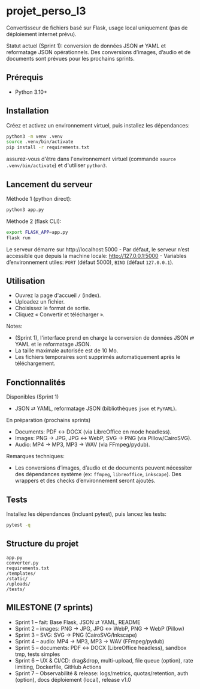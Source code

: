 # projet_perso_l3

Convertisseur de fichiers basé sur Flask, usage local uniquement (pas de déploiement internet prévu).

Statut actuel (Sprint 1): conversion de données JSON ⇄ YAML et reformatage JSON opérationnels.
Des conversions d’images, d’audio et de documents sont prévues pour les prochains sprints.

## Prérequis
- Python 3.10+

## Installation

Créez et activez un environnement virtuel, puis installez les dépendances:

```bash
python3 -m venv .venv
source .venv/bin/activate
pip install -r requirements.txt
```

assurez-vous d'être dans l'environnement virtuel (commande `source .venv/bin/activate`) et d'utiliser `python3`.

## Lancement du serveur

Méthode 1 (python direct):
```bash
python3 app.py
```

Méthode 2 (flask CLI):
```bash
export FLASK_APP=app.py
flask run
```

Le serveur démarre sur http://localhost:5000
\- Par défaut, le serveur n’est accessible que depuis la machine locale: http://127.0.0.1:5000
\- Variables d’environnement utiles: `PORT` (défaut 5000), `BIND` (défaut `127.0.0.1`).

## Utilisation
- Ouvrez la page d'accueil `/` (index).
- Uploadez un fichier.
- Choisissez le format de sortie.
- Cliquez « Convertir et télécharger ».

Notes:
- (Sprint 1), l'interface prend en charge la conversion de données JSON ⇄ YAML et le reformatage JSON.
- La taille maximale autorisée est de 10 Mo.
- Les fichiers temporaires sont supprimés automatiquement après le téléchargement.

## Fonctionnalités

Disponibles (Sprint 1)
- JSON ⇄ YAML, reformatage JSON (bibliothèques `json` et `PyYAML`).

En préparation (prochains sprints)
- Documents: PDF ↔ DOCX (via LibreOffice en mode headless).
- Images: PNG → JPG, JPG ↔ WebP, SVG → PNG (via Pillow/CairoSVG).
- Audio: MP4 → MP3, MP3 → WAV (via FFmpeg/pydub).

Remarques techniques:
- Les conversions d’images, d’audio et de documents peuvent nécessiter des dépendances système (ex: `ffmpeg`, `libreoffice`, `inkscape`). Des wrappers et des checks d’environnement seront ajoutés.

## Tests

Installez les dépendances (incluant pytest), puis lancez les tests:
```bash
pytest -q
```

## Structure du projet
```
app.py
converter.py
requirements.txt
/templates/
/static/
/uploads/
/tests/
```

## MILESTONE (7 sprints)
- Sprint 1 – fait: Base Flask, JSON ⇄ YAML, README
- Sprint 2 – images: PNG → JPG, JPG ↔ WebP, PNG → WebP (Pillow)
- Sprint 3 – SVG: SVG → PNG (CairoSVG/Inkscape)
- Sprint 4 – audio: MP4 → MP3, MP3 → WAV (FFmpeg/pydub)
- Sprint 5 – documents: PDF ↔ DOCX (LibreOffice headless), sandbox tmp, tests simples
- Sprint 6 – UX & CI/CD: drag&drop, multi-upload, file queue (option), rate limiting, Dockerfile, GitHub Actions
- Sprint 7 – Observabilité & release: logs/metrics, quotas/retention, auth (option), docs déploiement (local), release v1.0